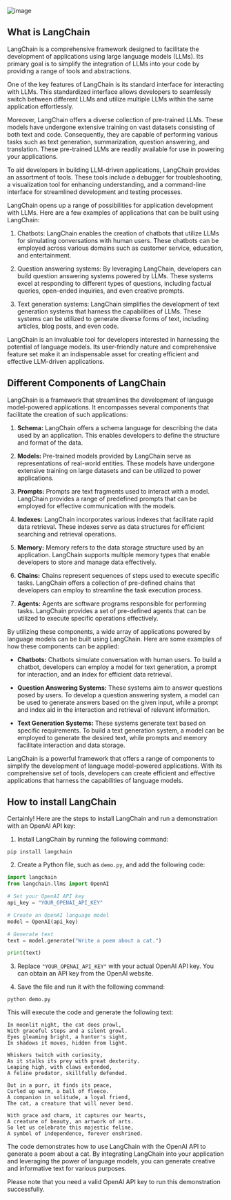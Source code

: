 ![image](https://github.com/hrisikesh-neogi/income-prediction/assets/104005791/b46b5095-bea3-4c4a-a3b4-50e83ce5dc07)


## What is LangChain

LangChain is a comprehensive framework designed to facilitate the development of applications using large language models (LLMs). Its primary goal is to simplify the integration of LLMs into your code by providing a range of tools and abstractions.

One of the key features of LangChain is its standard interface for interacting with LLMs. This standardized interface allows developers to seamlessly switch between different LLMs and utilize multiple LLMs within the same application effortlessly.

Moreover, LangChain offers a diverse collection of pre-trained LLMs. These models have undergone extensive training on vast datasets consisting of both text and code. Consequently, they are capable of performing various tasks such as text generation, summarization, question answering, and translation. These pre-trained LLMs are readily available for use in powering your applications.

To aid developers in building LLM-driven applications, LangChain provides an assortment of tools. These tools include a debugger for troubleshooting, a visualization tool for enhancing understanding, and a command-line interface for streamlined development and testing processes.

LangChain opens up a range of possibilities for application development with LLMs. Here are a few examples of applications that can be built using LangChain:

1. Chatbots: LangChain enables the creation of chatbots that utilize LLMs for simulating conversations with human users. These chatbots can be employed across various domains such as customer service, education, and entertainment.

2. Question answering systems: By leveraging LangChain, developers can build question answering systems powered by LLMs. These systems excel at responding to different types of questions, including factual queries, open-ended inquiries, and even creative prompts.

3. Text generation systems: LangChain simplifies the development of text generation systems that harness the capabilities of LLMs. These systems can be utilized to generate diverse forms of text, including articles, blog posts, and even code.

LangChain is an invaluable tool for developers interested in harnessing the potential of language models. Its user-friendly nature and comprehensive feature set make it an indispensable asset for creating efficient and effective LLM-driven applications.


## Different Components of LangChain

LangChain is a framework that streamlines the development of language model-powered applications. It encompasses several components that facilitate the creation of such applications:

1. **Schema:** LangChain offers a schema language for describing the data used by an application. This enables developers to define the structure and format of the data.

2. **Models:** Pre-trained models provided by LangChain serve as representations of real-world entities. These models have undergone extensive training on large datasets and can be utilized to power applications.

3. **Prompts:** Prompts are text fragments used to interact with a model. LangChain provides a range of predefined prompts that can be employed for effective communication with the models.

4. **Indexes:** LangChain incorporates various indexes that facilitate rapid data retrieval. These indexes serve as data structures for efficient searching and retrieval operations.

5. **Memory:** Memory refers to the data storage structure used by an application. LangChain supports multiple memory types that enable developers to store and manage data effectively.

6. **Chains:** Chains represent sequences of steps used to execute specific tasks. LangChain offers a collection of pre-defined chains that developers can employ to streamline the task execution process.

7. **Agents:** Agents are software programs responsible for performing tasks. LangChain provides a set of pre-defined agents that can be utilized to execute specific operations effectively.

By utilizing these components, a wide array of applications powered by language models can be built using LangChain. Here are some examples of how these components can be applied:

* **Chatbots:** Chatbots simulate conversation with human users. To build a chatbot, developers can employ a model for text generation, a prompt for interaction, and an index for efficient data retrieval.

* **Question Answering Systems:** These systems aim to answer questions posed by users. To develop a question answering system, a model can be used to generate answers based on the given input, while a prompt and index aid in the interaction and retrieval of relevant information.

* **Text Generation Systems:** These systems generate text based on specific requirements. To build a text generation system, a model can be employed to generate the desired text, while prompts and memory facilitate interaction and data storage.

LangChain is a powerful framework that offers a range of components to simplify the development of language model-powered applications. With its comprehensive set of tools, developers can create efficient and effective applications that harness the capabilities of language models.
## How to install LangChain

Certainly! Here are the steps to install LangChain and run a demonstration with an OpenAI API key:

1. Install LangChain by running the following command:

```
pip install langchain
```

2. Create a Python file, such as `demo.py`, and add the following code:

```python
import langchain
from langchain.llms import OpenAI

# Set your OpenAI API key
api_key = "YOUR_OPENAI_API_KEY"

# Create an OpenAI language model
model = OpenAI(api_key)

# Generate text
text = model.generate("Write a poem about a cat.")

print(text)
```

3. Replace `"YOUR_OPENAI_API_KEY"` with your actual OpenAI API key. You can obtain an API key from the OpenAI website.

4. Save the file and run it with the following command:

```
python demo.py
```

This will execute the code and generate the following text:

```
In moonlit night, the cat does prowl,
With graceful steps and a silent growl.
Eyes gleaming bright, a hunter's sight,
In shadows it moves, hidden from light.

Whiskers twitch with curiosity,
As it stalks its prey with great dexterity.
Leaping high, with claws extended,
A feline predator, skillfully defended.

But in a purr, it finds its peace,
Curled up warm, a ball of fleece.
A companion in solitude, a loyal friend,
The cat, a creature that will never bend.

With grace and charm, it captures our hearts,
A creature of beauty, an artwork of arts.
So let us celebrate this majestic feline,
A symbol of independence, forever enshrined.
```

The code demonstrates how to use LangChain with the OpenAI API to generate a poem about a cat. By integrating LangChain into your application and leveraging the power of language models, you can generate creative and informative text for various purposes.

Please note that you need a valid OpenAI API key to run this demonstration successfully.

